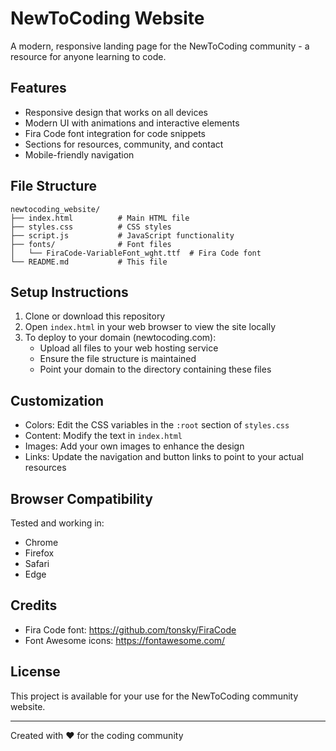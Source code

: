 # NewToCoding Website

A modern, responsive landing page for the NewToCoding community - a resource for anyone learning to code.

## Features

- Responsive design that works on all devices
- Modern UI with animations and interactive elements
- Fira Code font integration for code snippets
- Sections for resources, community, and contact
- Mobile-friendly navigation

## File Structure

```
newtocoding_website/
├── index.html          # Main HTML file
├── styles.css          # CSS styles
├── script.js           # JavaScript functionality
├── fonts/              # Font files
│   └── FiraCode-VariableFont_wght.ttf  # Fira Code font
└── README.md           # This file
```

## Setup Instructions

1. Clone or download this repository
2. Open `index.html` in your web browser to view the site locally
3. To deploy to your domain (newtocoding.com):
   - Upload all files to your web hosting service
   - Ensure the file structure is maintained
   - Point your domain to the directory containing these files

## Customization

- Colors: Edit the CSS variables in the `:root` section of `styles.css`
- Content: Modify the text in `index.html`
- Images: Add your own images to enhance the design
- Links: Update the navigation and button links to point to your actual resources

## Browser Compatibility

Tested and working in:
- Chrome
- Firefox
- Safari
- Edge

## Credits

- Fira Code font: https://github.com/tonsky/FiraCode
- Font Awesome icons: https://fontawesome.com/

## License

This project is available for your use for the NewToCoding community website.

---

Created with ❤️ for the coding community 